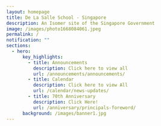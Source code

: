 ```yaml
---
layout: homepage
title: De La Salle School - Singapore
description: An Isomer site of the Singapore Government
image: /images/photo1668084061.jpeg
permalink: /
notification: ""
sections:
  - hero:
      key_highlights:
        - title: Announcements
          description: Click here to view all
          url: /announcements/announcements/
        - title: Calendar
          description: Click here to view All
          url: /calendar/news-updates/
        - title: 70th Anniversary
          description: Click Here!
          url: /anniversary/principals-foreword/
      background: /images/banner1.jpg
---
```

